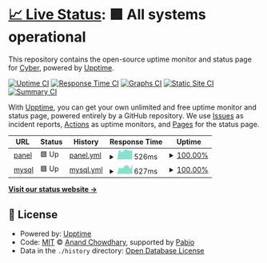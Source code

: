 # [📈 Live Status](https://githubstatus.saehost.pl): <!--live status--> **🟩 All systems operational**

This repository contains the open-source uptime monitor and status page for [Cyber](https://githubstatus.saehost.pl), powered by [Upptime](https://github.com/upptime/upptime).

[![Uptime CI](https://github.com/kontaktcyber/upptime/workflows/Uptime%20CI/badge.svg)](https://github.com/kontaktcyber/upptime/actions?query=workflow%3A%22Uptime+CI%22)
[![Response Time CI](https://github.com/kontaktcyber/upptime/workflows/Response%20Time%20CI/badge.svg)](https://github.com/kontaktcyber/upptime/actions?query=workflow%3A%22Response+Time+CI%22)
[![Graphs CI](https://github.com/kontaktcyber/upptime/workflows/Graphs%20CI/badge.svg)](https://github.com/kontaktcyber/upptime/actions?query=workflow%3A%22Graphs+CI%22)
[![Static Site CI](https://github.com/kontaktcyber/upptime/workflows/Static%20Site%20CI/badge.svg)](https://github.com/kontaktcyber/upptime/actions?query=workflow%3A%22Static+Site+CI%22)
[![Summary CI](https://github.com/kontaktcyber/upptime/workflows/Summary%20CI/badge.svg)](https://github.com/kontaktcyber/upptime/actions?query=workflow%3A%22Summary+CI%22)

With [Upptime](https://upptime.js.org), you can get your own unlimited and free uptime monitor and status page, powered entirely by a GitHub repository. We use [Issues](https://github.com/kontaktcyber/upptime/issues) as incident reports, [Actions](https://github.com/kontaktcyber/upptime/actions) as uptime monitors, and [Pages](https://githubstatus.saehost.pl) for the status page.

<!--start: status pages-->
<!-- This summary is generated by Upptime (https://github.com/upptime/upptime) -->
<!-- Do not edit this manually, your changes will be overwritten -->
<!-- prettier-ignore -->
| URL | Status | History | Response Time | Uptime |
| --- | ------ | ------- | ------------- | ------ |
| <img alt="" src="https://icons.duckduckgo.com/ip3/panel.seahost.pl.ico" height="13"> [panel](https://panel.seahost.pl:11001/) | 🟩 Up | [panel.yml](https://github.com/kontaktcyber/uptime/commits/HEAD/history/panel.yml) | <details><summary><img alt="Response time graph" src="./graphs/panel/response-time-week.png" height="20"> 526ms</summary><br><a href="https://kontaktcyber.github.io/uptime/history/panel"><img alt="Response time 507" src="https://img.shields.io/endpoint?url=https%3A%2F%2Fraw.githubusercontent.com%2Fkontaktcyber%2Fuptime%2FHEAD%2Fapi%2Fpanel%2Fresponse-time.json"></a><br><a href="https://kontaktcyber.github.io/uptime/history/panel"><img alt="24-hour response time 540" src="https://img.shields.io/endpoint?url=https%3A%2F%2Fraw.githubusercontent.com%2Fkontaktcyber%2Fuptime%2FHEAD%2Fapi%2Fpanel%2Fresponse-time-day.json"></a><br><a href="https://kontaktcyber.github.io/uptime/history/panel"><img alt="7-day response time 526" src="https://img.shields.io/endpoint?url=https%3A%2F%2Fraw.githubusercontent.com%2Fkontaktcyber%2Fuptime%2FHEAD%2Fapi%2Fpanel%2Fresponse-time-week.json"></a><br><a href="https://kontaktcyber.github.io/uptime/history/panel"><img alt="30-day response time 507" src="https://img.shields.io/endpoint?url=https%3A%2F%2Fraw.githubusercontent.com%2Fkontaktcyber%2Fuptime%2FHEAD%2Fapi%2Fpanel%2Fresponse-time-month.json"></a><br><a href="https://kontaktcyber.github.io/uptime/history/panel"><img alt="1-year response time 507" src="https://img.shields.io/endpoint?url=https%3A%2F%2Fraw.githubusercontent.com%2Fkontaktcyber%2Fuptime%2FHEAD%2Fapi%2Fpanel%2Fresponse-time-year.json"></a></details> | <details><summary><a href="https://kontaktcyber.github.io/uptime/history/panel">100.00%</a></summary><a href="https://kontaktcyber.github.io/uptime/history/panel"><img alt="All-time uptime 98.97%" src="https://img.shields.io/endpoint?url=https%3A%2F%2Fraw.githubusercontent.com%2Fkontaktcyber%2Fuptime%2FHEAD%2Fapi%2Fpanel%2Fuptime.json"></a><br><a href="https://kontaktcyber.github.io/uptime/history/panel"><img alt="24-hour uptime 100.00%" src="https://img.shields.io/endpoint?url=https%3A%2F%2Fraw.githubusercontent.com%2Fkontaktcyber%2Fuptime%2FHEAD%2Fapi%2Fpanel%2Fuptime-day.json"></a><br><a href="https://kontaktcyber.github.io/uptime/history/panel"><img alt="7-day uptime 100.00%" src="https://img.shields.io/endpoint?url=https%3A%2F%2Fraw.githubusercontent.com%2Fkontaktcyber%2Fuptime%2FHEAD%2Fapi%2Fpanel%2Fuptime-week.json"></a><br><a href="https://kontaktcyber.github.io/uptime/history/panel"><img alt="30-day uptime 98.97%" src="https://img.shields.io/endpoint?url=https%3A%2F%2Fraw.githubusercontent.com%2Fkontaktcyber%2Fuptime%2FHEAD%2Fapi%2Fpanel%2Fuptime-month.json"></a><br><a href="https://kontaktcyber.github.io/uptime/history/panel"><img alt="1-year uptime 98.97%" src="https://img.shields.io/endpoint?url=https%3A%2F%2Fraw.githubusercontent.com%2Fkontaktcyber%2Fuptime%2FHEAD%2Fapi%2Fpanel%2Fuptime-year.json"></a></details>
| <img alt="" src="https://icons.duckduckgo.com/ip3/panel.seahost.pl.ico" height="13"> [mysql](https://panel.seahost.pl:11002/) | 🟩 Up | [mysql.yml](https://github.com/kontaktcyber/uptime/commits/HEAD/history/mysql.yml) | <details><summary><img alt="Response time graph" src="./graphs/mysql/response-time-week.png" height="20"> 627ms</summary><br><a href="https://kontaktcyber.github.io/uptime/history/mysql"><img alt="Response time 586" src="https://img.shields.io/endpoint?url=https%3A%2F%2Fraw.githubusercontent.com%2Fkontaktcyber%2Fuptime%2FHEAD%2Fapi%2Fmysql%2Fresponse-time.json"></a><br><a href="https://kontaktcyber.github.io/uptime/history/mysql"><img alt="24-hour response time 829" src="https://img.shields.io/endpoint?url=https%3A%2F%2Fraw.githubusercontent.com%2Fkontaktcyber%2Fuptime%2FHEAD%2Fapi%2Fmysql%2Fresponse-time-day.json"></a><br><a href="https://kontaktcyber.github.io/uptime/history/mysql"><img alt="7-day response time 627" src="https://img.shields.io/endpoint?url=https%3A%2F%2Fraw.githubusercontent.com%2Fkontaktcyber%2Fuptime%2FHEAD%2Fapi%2Fmysql%2Fresponse-time-week.json"></a><br><a href="https://kontaktcyber.github.io/uptime/history/mysql"><img alt="30-day response time 586" src="https://img.shields.io/endpoint?url=https%3A%2F%2Fraw.githubusercontent.com%2Fkontaktcyber%2Fuptime%2FHEAD%2Fapi%2Fmysql%2Fresponse-time-month.json"></a><br><a href="https://kontaktcyber.github.io/uptime/history/mysql"><img alt="1-year response time 586" src="https://img.shields.io/endpoint?url=https%3A%2F%2Fraw.githubusercontent.com%2Fkontaktcyber%2Fuptime%2FHEAD%2Fapi%2Fmysql%2Fresponse-time-year.json"></a></details> | <details><summary><a href="https://kontaktcyber.github.io/uptime/history/mysql">100.00%</a></summary><a href="https://kontaktcyber.github.io/uptime/history/mysql"><img alt="All-time uptime 98.97%" src="https://img.shields.io/endpoint?url=https%3A%2F%2Fraw.githubusercontent.com%2Fkontaktcyber%2Fuptime%2FHEAD%2Fapi%2Fmysql%2Fuptime.json"></a><br><a href="https://kontaktcyber.github.io/uptime/history/mysql"><img alt="24-hour uptime 100.00%" src="https://img.shields.io/endpoint?url=https%3A%2F%2Fraw.githubusercontent.com%2Fkontaktcyber%2Fuptime%2FHEAD%2Fapi%2Fmysql%2Fuptime-day.json"></a><br><a href="https://kontaktcyber.github.io/uptime/history/mysql"><img alt="7-day uptime 100.00%" src="https://img.shields.io/endpoint?url=https%3A%2F%2Fraw.githubusercontent.com%2Fkontaktcyber%2Fuptime%2FHEAD%2Fapi%2Fmysql%2Fuptime-week.json"></a><br><a href="https://kontaktcyber.github.io/uptime/history/mysql"><img alt="30-day uptime 98.97%" src="https://img.shields.io/endpoint?url=https%3A%2F%2Fraw.githubusercontent.com%2Fkontaktcyber%2Fuptime%2FHEAD%2Fapi%2Fmysql%2Fuptime-month.json"></a><br><a href="https://kontaktcyber.github.io/uptime/history/mysql"><img alt="1-year uptime 98.97%" src="https://img.shields.io/endpoint?url=https%3A%2F%2Fraw.githubusercontent.com%2Fkontaktcyber%2Fuptime%2FHEAD%2Fapi%2Fmysql%2Fuptime-year.json"></a></details>

<!--end: status pages-->

[**Visit our status website →**](https://githubstatus.saehost.pl)

## 📄 License

- Powered by: [Upptime](https://github.com/upptime/upptime)
- Code: [MIT](./LICENSE) © [Anand Chowdhary](https://anandchowdhary.com), supported by [Pabio](https://pabio.com)
- Data in the `./history` directory: [Open Database License](https://opendatacommons.org/licenses/odbl/1-0/)
